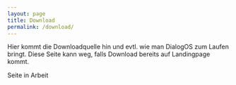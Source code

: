 ```yaml
---
layout: page
title: Download
permalink: /download/
---
```



Hier kommt die Downloadquelle hin
und evtl. wie man DialogOS zum Laufen bringt.
Diese Seite kann weg, falls Download bereits auf Landingpage kommt.

Seite in Arbeit
